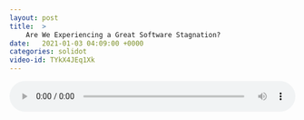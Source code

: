 ```yaml
---
layout: post
title:  >
    Are We Experiencing a Great Software Stagnation?
date:   2021-01-03 04:09:00 +0000
categories: solidot
video-id: TYkX4JEq1Xk
---
```


<audio src="/assets/bf309e7cce0a48be4f66608d3ba009e2.mp3" style="width: 100%;" controls></audio>

